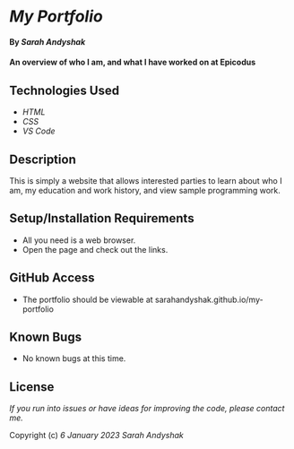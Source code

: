 # _My Portfolio_

#### By _**Sarah Andyshak**_

#### An overview of who I am, and what I have worked on at Epicodus

## Technologies Used

* _HTML_
* _CSS_
* _VS Code_

## Description

This is simply a website that allows interested parties to learn about who I am, my education and work history, and view sample programming work.

## Setup/Installation Requirements

* All you need is a web browser.
* Open the page and check out the links.

## GitHub Access

* The portfolio should be viewable at sarahandyshak.github.io/my-portfolio

## Known Bugs

* No known bugs at this time.

## License

_If you run into issues or have ideas for improving the code, please contact me._

Copyright (c) _6 January 2023_ _Sarah Andyshak_